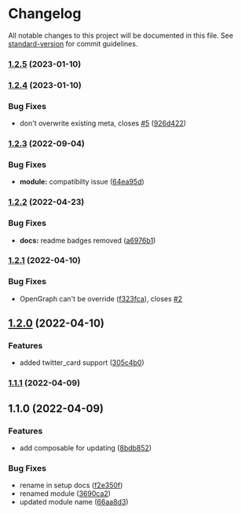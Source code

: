 # Changelog

All notable changes to this project will be documented in this file. See [standard-version](https://github.com/conventional-changelog/standard-version) for commit guidelines.

### [1.2.5](https://github.com/intevel/nuxt-social-tags/compare/v1.2.4...v1.2.5) (2023-01-10)

### [1.2.4](https://github.com/intevel/nuxt-social-tags/compare/v1.2.3...v1.2.4) (2023-01-10)


### Bug Fixes

* don't overwrite existing meta, closes [#5](https://github.com/intevel/nuxt-social-tags/issues/5) ([926d422](https://github.com/intevel/nuxt-social-tags/commit/926d42242876b179fdfcf5de58273b3eb4ec886f))

### [1.2.3](https://github.com/intevel/nuxt-social-tags/compare/v1.2.2...v1.2.3) (2022-09-04)


### Bug Fixes

* **module:** compatibilty issue ([64ea95d](https://github.com/intevel/nuxt-social-tags/commit/64ea95d4ae903b689b3fa135ea7f80e3ffb8c518))

### [1.2.2](https://github.com/intevel/nuxt-social-tags/compare/v1.2.1...v1.2.2) (2022-04-23)


### Bug Fixes

* **docs:** readme badges removed ([a6976b1](https://github.com/intevel/nuxt-social-tags/commit/a6976b14f9bf2361e3bad83336d6cfa181eb92b8))

### [1.2.1](https://github.com/intevel/nuxt-directus/compare/v1.2.0...v1.2.1) (2022-04-10)


### Bug Fixes

* OpenGraph can't be override ([f323fca](https://github.com/intevel/nuxt-directus/commit/f323fca14d23339a84cc022fb21ed16c5ab666c3)), closes [#2](https://github.com/intevel/nuxt-directus/issues/2)

## [1.2.0](https://github.com/intevel/nuxt-directus/compare/v1.1.1...v1.2.0) (2022-04-10)


### Features

* added twitter_card support ([305c4b0](https://github.com/intevel/nuxt-directus/commit/305c4b06cda6ca675d89b6d3eee0856392e586d5))

### [1.1.1](https://github.com/Intevel/nuxt-tags/compare/v1.1.0...v1.1.1) (2022-04-09)

## 1.1.0 (2022-04-09)


### Features

* add composable for updating ([8bdb852](https://github.com/Intevel/nuxt-tags/commit/8bdb85244ec5e9dd8e29537a97f5cbe7b5dab1ec))


### Bug Fixes

* rename in setup docs ([f2e350f](https://github.com/Intevel/nuxt-tags/commit/f2e350fb07126a38863a9793eb0a9ab702c610f4))
* renamed module ([3690ca2](https://github.com/Intevel/nuxt-tags/commit/3690ca22d55f8040790d00c38cc27157d9172546))
* updated module name ([66aa8d3](https://github.com/Intevel/nuxt-tags/commit/66aa8d36a158db8a15b73afee66cf4cf3f31b1df))
